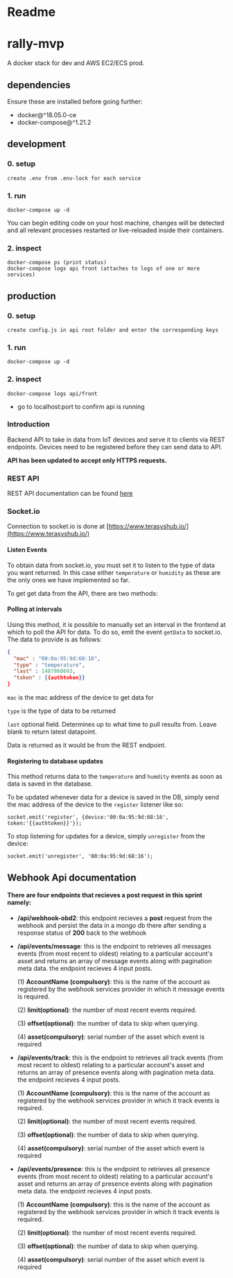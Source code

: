 # **Readme**

# rally-mvp

A docker stack for dev and AWS EC2/ECS prod.

## dependencies

Ensure these are installed before going further:

- docker@\^18.05.0-ce
- docker-compose@\^1.21.2

## development

### 0. setup

    create .env from .env-lock for each service

### 1. run

    docker-compose up -d

You can begin editing code on your host machine, changes will be detected and all relevant processes restarted or live-reloaded inside their containers.

### 2. inspect

    docker-compose ps (print status)
    docker-compose logs api front (attaches to logs of one or more services)

## production

### 0. setup

    create config.js in api root folder and enter the corresponding keys

### 1. run

    docker-compose up -d

### 2. inspect

    docker-compose logs api/front

- go to localhost:port to confirm api is running

### **Introduction**

Backend API to take in data from IoT devices and serve it to clients via REST endpoints.
Devices need to be registered before they can send data to API.

**API has been updated to accept only HTTPS requests.**

### **REST API**

REST API documentation can be found [here](https://documenter.getpostman.com/collection/view/1909663-fbb9d248-decd-d62c-608d-ba5714087222)

### **Socket.io**

Connection to socket.io is done at [https://www.terasyshub.io/](https://www.terasyshub.io/)

#### Listen Events

To obtain data from socket.io, you must set it to listen to the type of data you want returned. In this case either `temperature` or `humidity` as these are the only ones we have implemented so far.

To get get data from the API, there are two methods:

#### Polling at intervals

Using this method, it is possible to manually set an interval in the frontend at which to poll the API for data.
To do so, emit the event `getData` to socket.io. The data to provide is as follows:

```JSON
{
  "mac" : "00:0a:95:9d:68:16",
  "type" : "temperature",
  "last" : 1487868693,
  "token" : {{authtoken}}
}
```

`mac` is the mac address of the device to get data for

`type` is the type of data to be returned

`last` optional field. Determines up to what time to pull results from. Leave blank to return latest datapoint.

Data is returned as it would be from the REST endpoint.

#### Registering to database updates

This method returns data to the `temperature` and `humdity` events as soon as data is saved in the database.

To be updated whenever data for a device is saved in the DB, simply send the mac address of the device to the `register` listener like so:

```JS
socket.emit('register', {device:'00:0a:95:9d:68:16', token:'{{authtoken}}'});
```

To stop listening for updates for a device, simply `unregister` from the device:

```JS
socket.emit('unregister', '00:0a:95:9d:68:16');
```

## Webhook Api documentation

#### There are four endpoints that recieves a post request in this sprint namely:

- **/api/webhook-obd2**: this endpoint recieves a **post** request from the webhook and persist the data in a mongo db there after sending a response status of **200** back to the webhook

- **/api/events/message**: this is the endpoint to retrieves all messages events (from most recent to oldest) relating to a particular account's asset and returns an array of message events along with pagination meta data.
  the endpoint recieves 4 input posts.

  (1) **AccountName (compulsory)**: this is the name of the account as registered by the webhook services provider in which it message events is required.

  (2) **limit(optional)**: the number of most recent events required.

  (3) **offset(optional)**: the number of data to skip when querying.

  (4) **asset(compulsory)**: serial number of the asset which event is required

- **/api/events/track**: this is the endpoint to retrieves all track events (from most recent to oldest) relating to a particular account's asset and returns an array of presence events along with pagination meta data.
  the endpoint recieves 4 input posts.

  (1) **AccountName (compulsory)**: this is the name of the account as registered by the webhook services provider in which it track events is required.

  (2) **limit(optional)**: the number of most recent events required.

  (3) **offset(optional)**: the number of data to skip when querying.

  (4) **asset(compulsory)**: serial number of the asset which event is required

- **/api/events/presence**: this is the endpoint to retrieves all presence events (from most recent to oldest) relating to a particular account's asset and returns an array of presence events along with pagination meta data.
  the endpoint recieves 4 input posts.

  (1) **AccountName (compulsory)**: this is the name of the account as registered by the webhook services provider in which it track events is required.

  (2) **limit(optional)**: the number of most recent events required.

  (3) **offset(optional)**: the number of data to skip when querying.

  (4) **asset(compulsory)**: serial number of the asset which event is required
